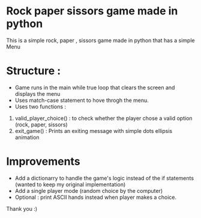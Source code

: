 # Rock paper sissors game made in python
This is a simple rock, paper , sissors game made in python that has a simple Menu
# Structure : 
- Game runs in the main while true loop that clears the screen and displays the menu
- Uses match-case statement to hove throgh the menu.
- Uses two functions :
1. valid_player_choice() : to check whether the player chose a valid option (rock, paper, sissors)
2. exit_game() : Prints an exiting message with simple dots ellipsis animation
# Improvements 
- Add a dictionarry to handle the game's logic instead of the if  statements (wanted to keep my original implementation)
- Add a single player mode (random choice by the computer)
- Optional : print ASCII hands instead when player makes a choice.

Thank you :)
